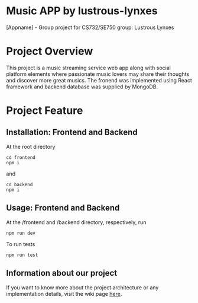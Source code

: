 # Music APP by lustrous-lynxes
[Appname] - Group project for CS732/SE750 group: Lustrous Lynxes

# Project Overview
This project is a music streaming service web app along with social platform elements where passionate music lovers may share their thoughts and discover more great musics. The fronend was implemented using React framework and backend database was supplied by MongoDB.

# Project Feature


## Installation: Frontend and Backend
At the root directory
```
cd frontend
npm i
```
and
```
cd backend
npm i
```

## Usage: Frontend and Backend
At the /frontend and /backend directory, respectively, run 
```
npm run dev
```
To run tests
```
npm run test
```

## Information about our project

If you want to know more about the project architecture or any implementation details, visit the wiki page [here](https://github.com/UOA-CS732-SE750-Students-2022/project-group-lustrous-lynxes/wiki).
